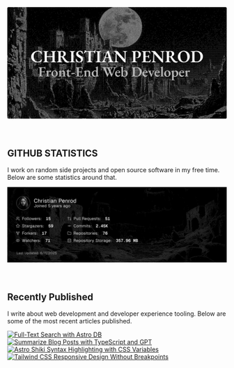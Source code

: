 
<picture>
  <source media="(prefers-color-scheme: dark)" srcset="assets/banner.dark.png?v=e3a51cca-c50f-46bb-b32b-4f502e689f5e" width="843px" />
  <source media="(prefers-color-scheme: light)" srcset="assets/banner.light.png?v=e3a51cca-c50f-46bb-b32b-4f502e689f5e" width="843px" />
  <img src="assets/banner.dark.png?v=e3a51cca-c50f-46bb-b32b-4f502e689f5e" alt="Banner" width="843px" />
</picture>
<br />
<br />
<br />
<h2>GITHUB STATISTICS</h2>
<p>I work on random side projects and open source software in my free time. Below are some statistics around that.</p>
<picture>
  <source media="(prefers-color-scheme: dark)" srcset="assets/statistics.dark.png?v=e3a51cca-c50f-46bb-b32b-4f502e689f5e" width="843px" />
  <source media="(prefers-color-scheme: light)" srcset="assets/statistics.light.png?v=e3a51cca-c50f-46bb-b32b-4f502e689f5e" width="843px" />
  <img src="assets/statistics.dark.png?v=e3a51cca-c50f-46bb-b32b-4f502e689f5e" alt="Github Statistics" width="843px" />
</picture>
<br />
<br />
<br />
<h2>Recently Published</h2>
<p>I write about web development and developer experience tooling. Below are some of the most recent articles published.</p>
<a href="https://christianpenrod.com/blog/full-text-search-with-astro-db"><img src="https://christianpenrod.com/blog/full-text-search-with-astro-db.png?v=e3a51cca-c50f-46bb-b32b-4f502e689f5e" alt="Full-Text Search with Astro DB" width="421px" /></a>
<a href="https://christianpenrod.com/blog/summarize-blog-posts-with-typescript-and-gpt"><img src="https://christianpenrod.com/blog/summarize-blog-posts-with-typescript-and-gpt.png?v=e3a51cca-c50f-46bb-b32b-4f502e689f5e" alt="Summarize Blog Posts with TypeScript and GPT" width="421px" /></a>
<a href="https://christianpenrod.com/blog/astro-shiki-syntax-highlighting-with-css-variables"><img src="https://christianpenrod.com/blog/astro-shiki-syntax-highlighting-with-css-variables.png?v=e3a51cca-c50f-46bb-b32b-4f502e689f5e" alt="Astro Shiki Syntax Highlighting with CSS Variables" width="421px" /></a>
<a href="https://christianpenrod.com/blog/tailwindcss-responsive-design-without-breakpoints"><img src="https://christianpenrod.com/blog/tailwindcss-responsive-design-without-breakpoints.png?v=e3a51cca-c50f-46bb-b32b-4f502e689f5e" alt="Tailwind CSS Responsive Design Without Breakpoints" width="421px" /></a>
